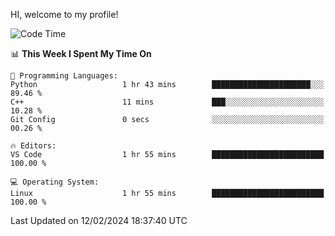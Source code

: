 HI, welcome to my profile!
<!--START_SECTION:waka-->
![Code Time](http://img.shields.io/badge/Code%20Time-1%2C843%20hrs%2018%20mins-blue)

📊 **This Week I Spent My Time On** 

```text
💬 Programming Languages: 
Python                   1 hr 43 mins        ██████████████████████░░░   89.46 % 
C++                      11 mins             ███░░░░░░░░░░░░░░░░░░░░░░   10.28 % 
Git Config               0 secs              ░░░░░░░░░░░░░░░░░░░░░░░░░   00.26 % 

🔥 Editors: 
VS Code                  1 hr 55 mins        █████████████████████████   100.00 % 

💻 Operating System: 
Linux                    1 hr 55 mins        █████████████████████████   100.00 % 
```


 Last Updated on 12/02/2024 18:37:40 UTC
<!--END_SECTION:waka-->
